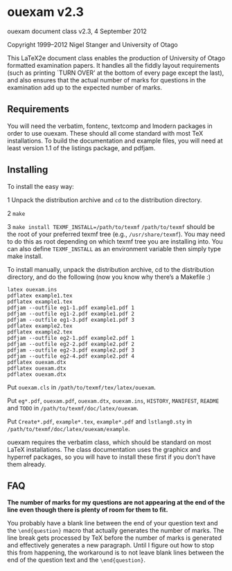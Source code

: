 ouexam v2.3
===========

ouexam document class v2.3, 4 September 2012

Copyright 1999–2012 Nigel Stanger and University of Otago

This LaTeX2e document class enables the production of University of Otago
formatted examination papers. It handles all the fiddly layout requirements
(such as printing `TURN OVER’ at the bottom of every page except the last), and
also ensures that the actual number of marks for questions in the examination
add up to the expected number of marks.


Requirements
------------

You will need the verbatim, fontenc, textcomp and lmodern packages in order to
use ouexam. These should all come standard with most TeX installations. To build
the documentation and example files, you will need at least version 1.1 of the
listings package, and pdfjam.


Installing
----------

To install the easy way:

1 Unpack the distribution archive and `cd` to the distribution directory.

2 `make`

3 `make install TEXMF_INSTALL=/path/to/texmf`
  `/path/to/texmf` should be the root of your preferred texmf tree
  (e.g., `/usr/share/texmf`). You may need to do this as root
  depending on which texmf tree you are installing into. You can
  also define `TEXMF_INSTALL` as an environment variable then simply
  type make install.

To install manually, unpack the distribution archive, cd to the
distribution directory, and do the following (now you know why there’s a
Makefile :)

	latex ouexam.ins
	pdflatex example1.tex
	pdflatex example1.tex
	pdfjam --outfile eg1-1.pdf example1.pdf 1
	pdfjam --outfile eg1-2.pdf example1.pdf 2
	pdfjam --outfile eg1-3.pdf example1.pdf 3
	pdflatex example2.tex
	pdflatex example2.tex
	pdfjam --outfile eg2-1.pdf example2.pdf 1
	pdfjam --outfile eg2-2.pdf example2.pdf 2
	pdfjam --outfile eg2-3.pdf example2.pdf 3
	pdfjam --outfile eg2-4.pdf example2.pdf 4
	pdflatex ouexam.dtx
	pdflatex ouexam.dtx
	pdflatex ouexam.dtx

Put `ouexam.cls` in `/path/to/texmf/tex/latex/ouexam`.

Put `eg*.pdf`, `ouexam.pdf`, `ouexam.dtx`, `ouexam.ins`, `HISTORY`, `MANIFEST`,
`README` and `TODO` in `/path/to/texmf/doc/latex/ouexam`.

Put `Create*.pdf`, `example*.tex`, `example*.pdf` and `lstlang0.sty`
in `/path/to/texmf/doc/latex/ouexam/example`.


ouexam requires the verbatim class, which should be standard on most LaTeX
installations. The class documentation uses the graphicx and hyperref
packages, so you will have to install these first if you don’t have them
already.


FAQ
---

**The number of marks for my questions are not appearing at the end of the
line even though there is plenty of room for them to fit.**

You probably have a blank line between the end of your question text
and the `\end{question}` macro that actually generates the number of
marks. The line break gets processed by TeX before the number of marks
is generated and effectively generates a new paragraph. Until I figure
out how to stop this from happening, the workaround is to not leave
blank lines between the end of the question text and the `\end{question}`.
